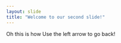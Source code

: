 ```yaml
---
layout: slide
title: "Welcome to our second slide!"
---
```

Oh this is how
Use the left arrow to go back!
